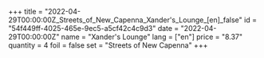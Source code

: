 +++
title = "2022-04-29T00:00:00Z_Streets_of_New_Capenna_Xander's_Lounge_[en]_false"
id = "54f449ff-4025-465e-9ec5-a5cf42c4c9d3"
date = "2022-04-29T00:00:00Z"
name = "Xander's Lounge"
lang = ["en"]
price = "8.37"
quantity = 4
foil = false
set = "Streets of New Capenna"
+++
